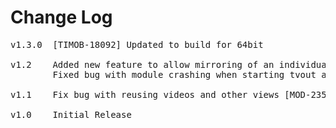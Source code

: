 # Change Log
<pre>
v1.3.0  [TIMOB-18092] Updated to build for 64bit

v1.2    Added new feature to allow mirroring of an individual view
        Fixed bug with module crashing when starting tvout a second time

v1.1	Fix bug with reusing videos and other views [MOD-235]

v1.0    Initial Release
